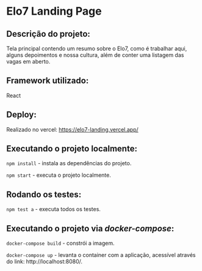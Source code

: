 # Elo7 Landing Page

## Descrição do projeto:

Tela principal contendo um resumo sobre o Elo7, como é trabalhar aqui, alguns depoimentos e nossa cultura, além de conter uma listagem das vagas em aberto.

## Framework utilizado:

React
  
## Deploy:

Realizado no vercel: https://elo7-landing.vercel.app/

## Executando o projeto localmente:

`npm install` - instala as dependências do projeto.

`npm start` - executa o projeto localmente.

## Rodando os testes:

`npm test a` - executa todos os testes.

## Executando o projeto via *docker-compose*:

`docker-compose build` - constrói a imagem.

`docker-compose up` - levanta o container com a aplicação, acessível através do link: http://localhost:8080/.


